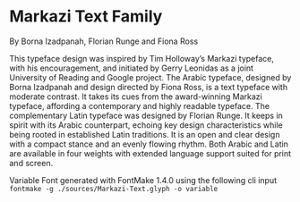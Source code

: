 # Markazi Text Family
By Borna Izadpanah, Florian Runge and Fiona Ross

This typeface design was inspired by Tim Holloway’s Markazi typeface, with his encouragement, and initiated by Gerry Leonidas as a joint University of Reading and Google project. The Arabic typeface, designed by Borna Izadpanah and design directed by Fiona Ross, is a text typeface with moderate contrast. It takes its cues from the award-winning Markazi typeface, affording a contemporary and highly readable typeface. The complementary Latin typeface was designed by Florian Runge. It keeps in spirit with its Arabic counterpart, echoing key design characteristics while being rooted in established Latin traditions. It is an open and clear design with a compact stance and an evenly flowing rhythm. Both Arabic and Latin are available in four weights with extended language support suited for print and screen.

Variable Font generated with FontMake 1.4.0 using the following cli input `fontmake -g ./sources/Markazi-Text.glyph -o variable`
